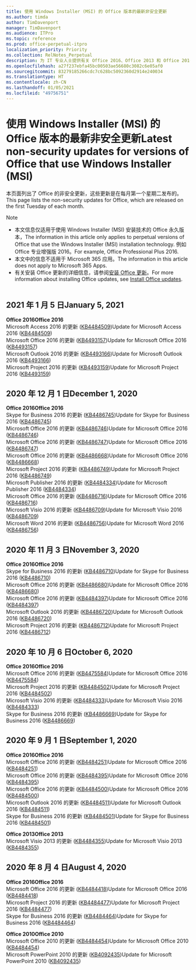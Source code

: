 ```yaml
---
title: 使用 Windows Installer (MSI) 的 Office 版本的最新非安全更新
ms.author: timda
author: TimDavenport
manager: TimDavenport
ms.audience: ITPro
ms.topic: reference
ms.prod: office-perpetual-itpro
localization_priority: Priority
ms.collection: RelNotes_Perpetual
description: 为 IT 专业人士提供有关 Office 2016、Office 2013 和 Office 2010 永久版本的最新非安全更新信息的链接
ms.openlocfilehash: a27f237ebfa45bc00503ae56680c3082c6e05af0
ms.sourcegitcommit: 83279185266cdc7c628bc5092360d2914e240034
ms.translationtype: HT
ms.contentlocale: zh-CN
ms.lasthandoff: 01/05/2021
ms.locfileid: "49756751"
---
```

# <a name="latest-non-security-updates-for-versions-of-office-that-use-windows-installer-msi"></a><span data-ttu-id="3f331-103">使用 Windows Installer (MSI) 的 Office 版本的最新非安全更新</span><span class="sxs-lookup"><span data-stu-id="3f331-103">Latest non-security updates for versions of Office that use Windows Installer (MSI)</span></span>

<span data-ttu-id="3f331-104">本页面列出了 Office 的非安全更新，这些更新是在每月第一个星期二发布的。</span><span class="sxs-lookup"><span data-stu-id="3f331-104">This page lists the non-security updates for Office, which are released on the first Tuesday of each month.</span></span>

> [!NOTE]
> - <span data-ttu-id="3f331-105">本文信息仅适用于使用 Windows Installer (MSI) 安装技术的 Office 永久版本，</span><span class="sxs-lookup"><span data-stu-id="3f331-105">The information in this article only applies to perpetual versions of Office that use the Windows Installer (MSI) installation technology.</span></span> <span data-ttu-id="3f331-106">例如 Office 专业增强版 2016。</span><span class="sxs-lookup"><span data-stu-id="3f331-106">For example, Office Professional Plus 2016.</span></span>
> - <span data-ttu-id="3f331-107">本文中的信息不适用于 Microsoft 365 应用。</span><span class="sxs-lookup"><span data-stu-id="3f331-107">The information in this article does not apply to Microsoft 365 Apps.</span></span>
> - <span data-ttu-id="3f331-108">有关安装 Office 更新的详细信息，请参阅[安装 Office 更新](https://support.office.com/article/2ab296f3-7f03-43a2-8e50-46de917611c5)。</span><span class="sxs-lookup"><span data-stu-id="3f331-108">For more information about installing Office updates, see [Install Office updates](https://support.office.com/article/2ab296f3-7f03-43a2-8e50-46de917611c5).</span></span>
<br/><br/>

## <a name="january-5-2021"></a><span data-ttu-id="3f331-109">2021 年 1 月 5 日</span><span class="sxs-lookup"><span data-stu-id="3f331-109">January 5, 2021</span></span>
<span data-ttu-id="3f331-110">**Office 2016**</span><span class="sxs-lookup"><span data-stu-id="3f331-110">**Office 2016**</span></span></br>
<span data-ttu-id="3f331-111">Microsoft Access 2016 的更新 ([KB4484509](https://support.microsoft.com/help/4484509))</span><span class="sxs-lookup"><span data-stu-id="3f331-111">Update for Microsoft Access 2016 ([KB4484509](https://support.microsoft.com/help/4484509))</span></span> </br>
<span data-ttu-id="3f331-112">Microsoft Office 2016 的更新 ([KB4493157](https://support.microsoft.com/help/4493157))</span><span class="sxs-lookup"><span data-stu-id="3f331-112">Update for Microsoft Office 2016 ([KB4493157](https://support.microsoft.com/help/4493157))</span></span> </br>
<span data-ttu-id="3f331-113">Microsoft Outlook 2016 的更新 ([KB4493166](https://support.microsoft.com/help/4493166))</span><span class="sxs-lookup"><span data-stu-id="3f331-113">Update for Microsoft Outlook 2016 ([KB4493166](https://support.microsoft.com/help/4493166))</span></span> </br>
<span data-ttu-id="3f331-114">Microsoft Project 2016 的更新 ([KB4493159](https://support.microsoft.com/help/4493159))</span><span class="sxs-lookup"><span data-stu-id="3f331-114">Update for Microsoft Project 2016 ([KB4493159](https://support.microsoft.com/help/4493159))</span></span> </br>


## <a name="december-1-2020"></a><span data-ttu-id="3f331-115">2020 年 12 月 1 日</span><span class="sxs-lookup"><span data-stu-id="3f331-115">December 1, 2020</span></span>
<span data-ttu-id="3f331-116">**Office 2016**</span><span class="sxs-lookup"><span data-stu-id="3f331-116">**Office 2016**</span></span><br/>
<span data-ttu-id="3f331-117">Skype for Business 2016 的更新 ([KB4486745](https://support.microsoft.com/help/4486745))</span><span class="sxs-lookup"><span data-stu-id="3f331-117">Update for Skype for Business 2016 ([KB4486745](https://support.microsoft.com/help/4486745))</span></span> <br/>
<span data-ttu-id="3f331-118">Microsoft Office 2016 的更新 ([KB4486746](https://support.microsoft.com/help/4486746))</span><span class="sxs-lookup"><span data-stu-id="3f331-118">Update for Microsoft Office 2016 ([KB4486746](https://support.microsoft.com/help/4486746))</span></span> <br/> <span data-ttu-id="3f331-119">Microsoft Office 2016 的更新 ([KB4486747](https://support.microsoft.com/help/4486747))</span><span class="sxs-lookup"><span data-stu-id="3f331-119">Update for Microsoft Office 2016 ([KB4486747](https://support.microsoft.com/help/4486747))</span></span> <br/> <span data-ttu-id="3f331-120">Microsoft Office 2016 的更新 ([KB4486668](https://support.microsoft.com/help/4486668))</span><span class="sxs-lookup"><span data-stu-id="3f331-120">Update for Microsoft Office 2016 ([KB4486668](https://support.microsoft.com/help/4486668))</span></span> <br/>
<span data-ttu-id="3f331-121">Microsoft Project 2016 的更新 ([KB4486749](https://support.microsoft.com/help/4486749))</span><span class="sxs-lookup"><span data-stu-id="3f331-121">Update for Microsoft Project 2016 ([KB4486749](https://support.microsoft.com/help/4486749))</span></span> <br/> <span data-ttu-id="3f331-122">Microsoft Publisher 2016 的更新 ([KB4484334](https://support.microsoft.com/help/4484334))</span><span class="sxs-lookup"><span data-stu-id="3f331-122">Update for Microsoft Publisher 2016 ([KB4484334](https://support.microsoft.com/help/4484334))</span></span> <br/> <span data-ttu-id="3f331-123">Microsoft Office 2016 的更新 ([KB4486716](https://support.microsoft.com/help/4486716))</span><span class="sxs-lookup"><span data-stu-id="3f331-123">Update for Microsoft Office 2016 ([KB4486716](https://support.microsoft.com/help/4486716))</span></span> <br/> <span data-ttu-id="3f331-124">Microsoft Visio 2016 的更新 ([KB4486709](https://support.microsoft.com/help/4486709))</span><span class="sxs-lookup"><span data-stu-id="3f331-124">Update for Microsoft Visio 2016 ([KB4486709](https://support.microsoft.com/help/4486709))</span></span> <br/>
<span data-ttu-id="3f331-125">Microsoft Word 2016 的更新 ([KB4486756](https://support.microsoft.com/help/4486756))</span><span class="sxs-lookup"><span data-stu-id="3f331-125">Update for Microsoft Word 2016 ([KB4486756](https://support.microsoft.com/help/4486756))</span></span> <br/> 


## <a name="november-3-2020"></a><span data-ttu-id="3f331-126">2020 年 11 月 3 日</span><span class="sxs-lookup"><span data-stu-id="3f331-126">November 3, 2020</span></span>
<span data-ttu-id="3f331-127">**Office 2016**</span><span class="sxs-lookup"><span data-stu-id="3f331-127">**Office 2016**</span></span><br/>
<span data-ttu-id="3f331-128">Skype for Business 2016 的更新 ([KB4486710](https://support.microsoft.com/help/4486710))</span><span class="sxs-lookup"><span data-stu-id="3f331-128">Update for Skype for Business 2016 ([KB4486710](https://support.microsoft.com/help/4486710))</span></span> <br/>
<span data-ttu-id="3f331-129">Microsoft Office 2016 的更新 ([KB4486680](https://support.microsoft.com/help/4486680))</span><span class="sxs-lookup"><span data-stu-id="3f331-129">Update for Microsoft Office 2016 ([KB4486680](https://support.microsoft.com/help/4486680))</span></span> <br/>
<span data-ttu-id="3f331-130">Microsoft Office 2016 的更新 ([KB4484397](https://support.microsoft.com/help/4484397))</span><span class="sxs-lookup"><span data-stu-id="3f331-130">Update for Microsoft Office 2016 ([KB4484397](https://support.microsoft.com/help/4484397))</span></span> <br/>
<span data-ttu-id="3f331-131">Microsoft Outlook 2016 的更新 ([KB4486720](https://support.microsoft.com/help/4486720))</span><span class="sxs-lookup"><span data-stu-id="3f331-131">Update for Microsoft Outlook 2016 ([KB4486720](https://support.microsoft.com/help/4486720))</span></span> <br/>
<span data-ttu-id="3f331-132">Microsoft Project 2016 的更新 ([KB4486712](https://support.microsoft.com/help/4486712))</span><span class="sxs-lookup"><span data-stu-id="3f331-132">Update for Microsoft Project 2016 ([KB4486712](https://support.microsoft.com/help/4486712))</span></span> <br/>


## <a name="october-6-2020"></a><span data-ttu-id="3f331-133">2020 年 10 月 6 日</span><span class="sxs-lookup"><span data-stu-id="3f331-133">October 6, 2020</span></span>
<span data-ttu-id="3f331-134">**Office 2016**</span><span class="sxs-lookup"><span data-stu-id="3f331-134">**Office 2016**</span></span><br/>
<span data-ttu-id="3f331-135">Microsoft Office 2016 的更新 ([KB4475584](https://support.microsoft.com/help/4475584))</span><span class="sxs-lookup"><span data-stu-id="3f331-135">Update for Microsoft Office 2016 ([KB4475584](https://support.microsoft.com/help/4475584))</span></span><br/>
<span data-ttu-id="3f331-136">Microsoft Project 2016 的更新 ([KB4484502](https://support.microsoft.com/help/4484502))</span><span class="sxs-lookup"><span data-stu-id="3f331-136">Update for Microsoft Project 2016 ([KB4484502](https://support.microsoft.com/help/4484502))</span></span><br/>
<span data-ttu-id="3f331-137">Microsoft Visio 2016 的更新 ([KB4484333](https://support.microsoft.com/help/4484333))</span><span class="sxs-lookup"><span data-stu-id="3f331-137">Update for Microsoft Visio 2016 ([KB4484333](https://support.microsoft.com/help/4484333))</span></span><br/>
<span data-ttu-id="3f331-138">Skype for Business 2016 的更新 ([KB4486669](https://support.microsoft.com/help/4486669))</span><span class="sxs-lookup"><span data-stu-id="3f331-138">Update for Skype for Business 2016 ([KB4486669](https://support.microsoft.com/help/4486669))</span></span><br/> 

## <a name="september-1-2020"></a><span data-ttu-id="3f331-139">2020 年 9 月 1 日</span><span class="sxs-lookup"><span data-stu-id="3f331-139">September 1, 2020</span></span>
<span data-ttu-id="3f331-140">**Office 2016**</span><span class="sxs-lookup"><span data-stu-id="3f331-140">**Office 2016**</span></span><br/>
<span data-ttu-id="3f331-141">Microsoft Office 2016 的更新 ([KB4484251](https://support.microsoft.com/help/4484251))</span><span class="sxs-lookup"><span data-stu-id="3f331-141">Update for Microsoft Office 2016 ([KB4484251](https://support.microsoft.com/help/4484251))</span></span><br/>
<span data-ttu-id="3f331-142">Microsoft Office 2016 的更新 ([KB4484395](https://support.microsoft.com/help/4484395))</span><span class="sxs-lookup"><span data-stu-id="3f331-142">Update for Microsoft Office 2016 ([KB4484395](https://support.microsoft.com/help/4484395))</span></span><br/> <span data-ttu-id="3f331-143">Microsoft Office 2016 的更新 ([KB4484500](https://support.microsoft.com/help/4484500))</span><span class="sxs-lookup"><span data-stu-id="3f331-143">Update for Microsoft Office 2016 ([KB4484500](https://support.microsoft.com/help/4484500))</span></span> <br/>
<span data-ttu-id="3f331-144">Microsoft Outlook 2016 的更新 ([KB4484511](https://support.microsoft.com/help/4484511))</span><span class="sxs-lookup"><span data-stu-id="3f331-144">Update for Microsoft Outlook 2016 ([KB4484511](https://support.microsoft.com/help/4484511))</span></span> <br/>
<span data-ttu-id="3f331-145">Skype for Business 2016 的更新 ([KB4484501](https://support.microsoft.com/help/4484501))</span><span class="sxs-lookup"><span data-stu-id="3f331-145">Update for Skype for Business 2016 ([KB4484501](https://support.microsoft.com/help/4484501))</span></span> <br/>

<span data-ttu-id="3f331-146">**Office 2013**</span><span class="sxs-lookup"><span data-stu-id="3f331-146">**Office 2013**</span></span><br/>
<span data-ttu-id="3f331-147">Microsoft Visio 2013 的更新 ([KB4484355](https://support.microsoft.com/help/4484355))</span><span class="sxs-lookup"><span data-stu-id="3f331-147">Update for Microsoft Visio 2013 ([KB4484355](https://support.microsoft.com/help/4484355))</span></span><br/>

## <a name="august-4-2020"></a><span data-ttu-id="3f331-148">2020 年 8 月 4 日</span><span class="sxs-lookup"><span data-stu-id="3f331-148">August 4, 2020</span></span>

<span data-ttu-id="3f331-149">**Office 2016**</span><span class="sxs-lookup"><span data-stu-id="3f331-149">**Office 2016**</span></span><br/>
<span data-ttu-id="3f331-150">Microsoft Office 2016 的更新 ([KB4484418](https://support.microsoft.com/help/4484418))</span><span class="sxs-lookup"><span data-stu-id="3f331-150">Update for Microsoft Office 2016 ([KB4484418](https://support.microsoft.com/help/4484418))</span></span><br/> <span data-ttu-id="3f331-151">Microsoft Project 2016 的更新 ([KB4484477](https://support.microsoft.com/help/4484477))</span><span class="sxs-lookup"><span data-stu-id="3f331-151">Update for Microsoft Project 2016 ([KB4484477](https://support.microsoft.com/help/4484477))</span></span><br/>
<span data-ttu-id="3f331-152">Skype for Business 2016 的更新 ([KB4484464](https://support.microsoft.com/help/4484464))</span><span class="sxs-lookup"><span data-stu-id="3f331-152">Update for Skype for Business 2016 ([KB4484464](https://support.microsoft.com/help/4484464))</span></span><br/> 

<span data-ttu-id="3f331-153">**Office 2010**</span><span class="sxs-lookup"><span data-stu-id="3f331-153">**Office 2010**</span></span><br/>
<span data-ttu-id="3f331-154">Microsoft Office 2010 的更新 ([KB4484454](https://support.microsoft.com/help/4484454))</span><span class="sxs-lookup"><span data-stu-id="3f331-154">Update for Microsoft Office 2010 ([KB4484454](https://support.microsoft.com/help/4484454))</span></span><br/> <span data-ttu-id="3f331-155">Microsoft PowerPoint 2010 的更新 ([KB4092435](https://support.microsoft.com/help/4092435))</span><span class="sxs-lookup"><span data-stu-id="3f331-155">Update for Microsoft PowerPoint 2010 ([KB4092435](https://support.microsoft.com/help/4092435))</span></span><br/> 

</br>